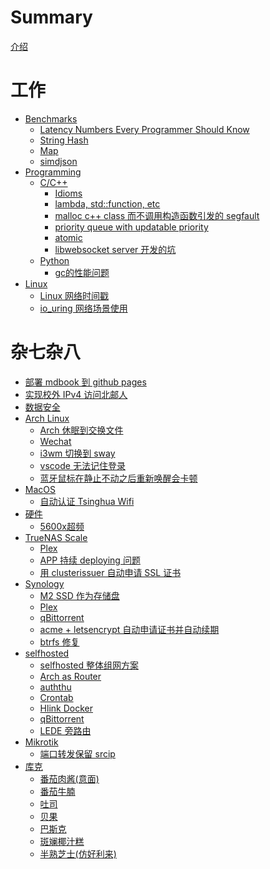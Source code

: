 # Summary

[介绍](README.zh.md)

# 工作
- [Benchmarks](./work/benchmarks.md)
    - [Latency Numbers Every Programmer Should Know](./work/benchmarks/latency.md)
    - [String Hash](./work/benchmarks/strhash.md)
    - [Map](./work/benchmarks/map.md)
    - [simdjson](./work/benchmarks/simdjson.md)
- [Programming]()
    - [C/C++]()
        - [Idioms](./work/programming/c_c++/idioms.md)
        - [lambda, std::function, etc](./work/programming/c_c++/function.md)
        - [malloc c++ class 而不调用构造函数引发的 segfault](./work/programming/c_c++/malloc_cpp_class_cause_segfault.md)
        - [priority queue with updatable priority](./work/programming/c_c++/priority_queue_with_updatable_priority.md)
        - [atomic](./work/programming/c_c++/atomic.md)
        - [libwebsocket server 开发的坑](./work/programming/c_c++/libwebsocket.md)
        <!-- - [profiling](./work/programming/c_c++/profiling.md) -->
    - [Python]()
        - [gc的性能问题](./work/programming/python/gc_performance.md)
- [Linux]()
    - [Linux 网络时间戳](./work/linux/network-timestamping.md)
    - [io_uring 网络场景使用](./work/linux/io_uring-network.md)
# 杂七杂八
- [部署 mdbook 到 github pages](./misc/deploy-mdbook.md)
- [实现校外 IPv4 访问北邮人](./misc/ipv4-byr.md)
- [数据安全](./misc/data-protection.md)
- [Arch Linux]()
    - [Arch 休眠到交换文件](./misc/arch/arch-hibernate.md)
    - [Wechat](./misc/arch/wechat.md)
    - [i3wm 切换到 sway](./misc/arch/i3wm2sway.md)
    - [vscode 无法记住登录](./misc/arch/vscode-auth.md)
    - [蓝牙鼠标在静止不动之后重新唤醒会卡顿](./misc/arch/bluetooth-mouse-laggy.md)
- [MacOS]()
    - [自动认证 Tsinghua Wifi](./misc/macos/auto-auth-thu.md)
- [硬件]()
    - [5600x超频](./misc/hardware/5600x-oc.md)
- [TrueNAS Scale]()
    - [Plex](./misc/truenas/plex.md)
    - [APP 持续 deploying 问题](./misc/truenas/app-deploying.md)
    - [用 clusterissuer 自动申请 SSL 证书](./misc/truenas/clusterissuer.md)
- [Synology]()
    - [M2 SSD 作为存储盘](./misc/synology/m2-ssd.md)
    - [Plex](./misc/synology/plex.md)
    - [qBittorrent](./misc/synology/qbittorrent.md)
    - [acme + letsencrypt 自动申请证书并自动续期](./misc/synology/acme-self-signed-cert.md)
    - [btrfs 修复](./misc/synology/btrfs-repair.md)
- [selfhosted]()
    - [selfhosted 整体组网方案](./misc/selfhosted/network-topology.md)
    - [Arch as Router](./misc/router/arch-router.md)
    - [auththu](./misc/qnap/auththu.md)
    - [Crontab](./misc/qnap/crontab.md)    
    - [Hlink Docker](./misc/qnap/hlink.md)
    - [qBittorrent](./misc/qnap/qBittorrent.md)
    - [LEDE 旁路由](./misc/qnap/lede.md)
- [Mikrotik]()
    - [端口转发保留 srcip](./misc/mikrotik/port-forwarding-with-srcip.md)
- [库克]()
    - [番茄肉酱(意面)](./misc/cook/bolognese.md)
    - [番茄牛腩](./misc/cook/番茄牛腩.md)
    - [吐司](./misc/cook/toast.md)
    - [贝果](./misc/cook/bagel.md)
    - [巴斯克](./misc/cook/basque.md)
    - [斑斓椰汁糕](./misc/cook/padan-coconut-cake.md)
    - [半熟芝士(仿好利来)](./misc/cook/half-baked-cheese.md)
